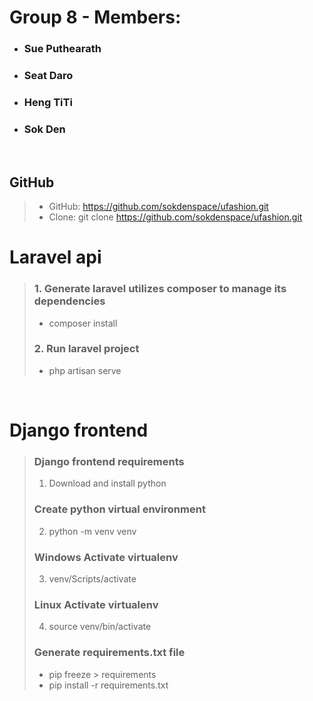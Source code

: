 # Group 8 - Members:
- ### Sue Puthearath
- ### Seat Daro
- ### Heng TiTi
- ### Sok Den

<br>

## GitHub
> - GitHub: https://github.com/sokdenspace/ufashion.git
> - Clone: git clone https://github.com/sokdenspace/ufashion.git

# Laravel api
> ### 1. Generate laravel utilizes composer to manage its dependencies
> - composer install
> ### 2. Run laravel project
> - php artisan serve

<br>

# Django frontend
>
> ### Django frontend requirements
> 1. Download and install python
>
> ### Create python virtual environment
> 2. python -m venv venv
>
> ### Windows Activate virtualenv
> 3. venv/Scripts/activate
>
> ### Linux Activate virtualenv
> 4. source venv/bin/activate
>
> ### Generate requirements.txt file
> - pip freeze > requirements
> - pip install -r requirements.txt
